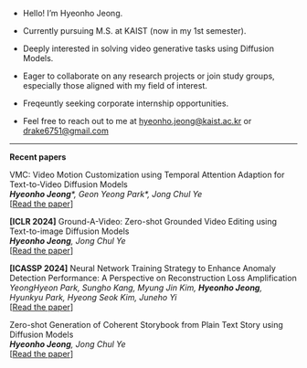 

- Hello! I’m Hyeonho Jeong.

- Currently pursuing M.S. at KAIST (now in my 1st semester).

- Deeply interested in solving video generative tasks using Diffusion Models.

- Eager to collaborate on any research projects or join study groups, especially those aligned with my field of interest.

- Freqeuntly seeking corporate internship opportunities.

- Feel free to reach out to me at hyeonho.jeong@kaist.ac.kr or drake6751@gmail.com

----

**Recent papers**

VMC: Video Motion Customization using Temporal Attention Adaption for Text-to-Video Diffusion Models \
_**Hyeonho Jeong***, Geon Yeong Park*, Jong Chul Ye_ \
[[Read the paper](https://arxiv.org/abs/2312.00845)]

**[ICLR 2024]** Ground-A-Video: Zero-shot Grounded Video Editing using Text-to-image Diffusion Models \
***Hyeonho Jeong**, Jong Chul Ye* \
[[Read the paper](https://arxiv.org/abs/2310.01107)]


**[ICASSP 2024]** Neural Network Training Strategy to Enhance Anomaly Detection Performance: A Perspective on Reconstruction Loss Amplification \
*YeongHyeon Park, Sungho Kang, Myung Jin Kim, **Hyeonho Jeong**, Hyunkyu Park, Hyeong Seok Kim, Juneho Yi* \
[[Read the paper](https://arxiv.org/abs/2308.14595)]


Zero-shot Generation of Coherent Storybook from Plain Text Story using Diffusion Models \
***Hyeonho Jeong**, Jong Chul Ye* \
[[Read the paper](https://arxiv.org/abs/2302.03900)]
